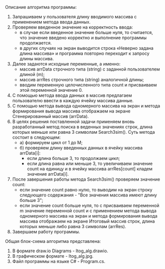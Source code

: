Описание алгоритма программы:
1.	Запрашиваем у пользователя длину вводимого массива с применением метода ввода данных.
2.	Проверяем введенное значение на корректность ввода:
	- в случае если введенное значение больше нуля, то считается, что значение введено корректно и выполнение программы продолжается.
	- в других случаях на экран выводится строка «Неверно задана длина массива» и программа повторно переходит к запросу длины массива.
3.	Далее задаются исходные переменные, а именно:
	- массив arrData строчного типа (string) с заданной пользователем длиной (m);
	- массив arrRes строчного типа (string) аналогичной длины;
	- вводим переменную целочисленного типа count и присваиваем этой переменной значение 0.
4.	С помощью метода ввода данных в массив предлагаем пользователю ввести в каждую ячейку массива данные.
5.	С помощью метода вывода одномерного массива на экран и метода формирования вывода массива отображаем на экране Сгенерированный массив (arrData).
6.	В целях решения поставленной задачи применяем вновь разработанный метод поиска в веденных значениях строк, длина которых меньше или равна 3 символам Search3sim().
Суть метода состоит в следующем:
	- а) формируем цикл от 1 до M;
	- б) проверяем длину введенных данных в ячейку массива arrData[i]:
		- если длина больше 3, то продолжаем цикл;
		- если длина равна или меньше 3, то увеличиваем значение count на единицу и в ячейку массива arrRes[count] кладем значение arrData[i].
7.	После завершения работы метода Search3sim() проверяем значение count:
	- если значение count равно нулю, то выводим на экран строку следующего содержания - "Все значения массива имеют длину больше 3";
	- если значение count больше нуля, то с присваиваем переменной m значение переменной count и с применением метода вывода одномерного массива на экран и метода формирования вывода массива отображаем на экране Итоговый массив строк, длина которых меньше либо равна 3 символам (arrRes).
8.	Завершаем работу программы.

Общая блок-схема алгоритма представлена:
1.	В формате draw.io Diagrams - Itog_alg.drawio.
2.	В графическом формате - Itog_alg.jpg.
3.	Файл программы на языке C# - Program.cs.
